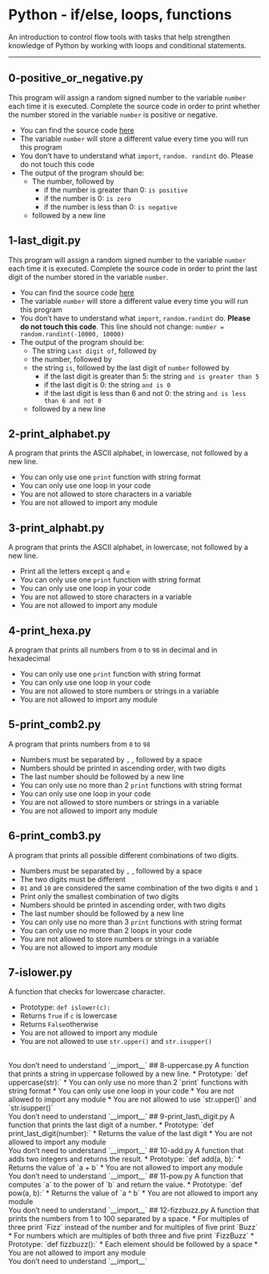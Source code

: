 # Python - if/else, loops, functions
An introduction to control flow tools with tasks that help strengthen knowledge of Python by working with loops and conditional statements.
___
## 0-positive_or_negative.py
This program will assign a random signed number to the variable `number` each time it is executed. Complete the source code in order to print whether the number stored in the variable `number` is positive or negative.
* You can find the source code [here](https://github.com/holbertonschool/0x01.py/blob/master/0-positive_or_negative_py)
* The variable `number` will store a different value every time you will run this program
* You don’t have to understand what `import`, `random. randint` do. Please do not touch this code
* The output of the program should be:
   * The number, followed by
       * if the number is greater than 0: `is positive`
       * if the number is 0: `is zero`
       * if the number is less than 0: `is negative`
   * followed by a new line
## 1-last\_digit.py
This program will assign a random signed number to the variable `number` each time it is executed. Complete the source code in order to print the last digit of the number stored in the variable `number`.
* You can find the source code [here](https://github.com/holbertonschool/0x01.py/blob/master/1-last_digit_py)
* The variable `number` will store a different value every time you will run this program
* You don’t have to understand what `import`, `random.randint` do. **Please do not touch this code**. This line should not change: `number = random.randint(-10000, 10000)`
* The output of the program should be:
   * The string `Last digit of`, followed by
   * the number, followed by
   * the string `is`, followed by the last digit of `number` followed by
       * if the last digit is greater than 5: the string `and is greater than 5`
       * if the last digit is 0: the string `and is 0`
       * if the last digit is less than 6 and not 0: the string `and is less than 6 and not 0`
   * followed by a new line
## 2-print\_alphabet.py
A program that prints the ASCII alphabet, in lowercase, not followed by a new line.
* You can only use one `print` function with string format
* You can only use one loop in your code
* You are not allowed to store characters in a variable
* You are not allowed to import any module
## 3-print\_alphabt.py
A program that prints the ASCII alphabet, in lowercase, not followed by a new line.
* Print all the letters except `q` and `e`
* You can only use one `print` function with string format
* You can only use one loop in your code
* You are not allowed to store characters in a variable
* You are not allowed to import any module
## 4-print\_hexa.py
A program that prints all numbers from `0` to `98`  in decimal and in hexadecimal 
* You can only use one `print` function with string format
* You can only use one loop in your code
* You are not allowed to store numbers or strings in a variable
* You are not allowed to import any module
## 5-print\_comb2.py
A program that prints numbers from `0` to `98`
* Numbers must be separated by `,` , followed by a space
* Numbers should be printed in ascending order, with two digits
* The last number should be followed by a new line
* You can only use no more than 2 `print` functions with string format
* You can only use one loop in your code
* You are not allowed to store numbers or strings in a variable
* You are not allowed to import any module
## 6-print\_comb3.py
A program that prints all possible different combinations of two digits.
* Numbers must be separated by `,` , followed by a space
* The two digits must be different
* `01` and `10` are considered the same combination of the two digits `0` and `1`
* Print only the smallest combination of two digits
* Numbers should be printed in ascending order, with two digits
* The last number should be followed by a new line
* You can only use no more than 3 `print` functions with string format
* You can only use no more than 2 loops in your code
* You are not allowed to store numbers or strings in a variable
* You are not allowed to import any module
## 7-islower.py
A function that checks for lowercase character.
* Prototype: `def islower(c):`
* Returns `True` if `c`  is lowercase
* Returns `False`otherwise
* You are not allowed to import any module
* You are not allowed to use `str.upper()` and `str.isupper()`
<br>
You don’t need to understand `__import__`
## 8-uppercase.py
A function that prints a string in uppercase followed by a new line.
* Prototype: `def uppercase(str):`
* You can only use no more than 2 `print` functions with string format
* You can only use one loop in your code
* You are not allowed to import any module
* You are not allowed to use `str.upper()` and `str.isupper()`
<br>
You don’t need to understand `__import__`
## 9-print_last\_digit.py
A function that prints the last digit of a number.
* Prototype: `def print_last_digit(number):`
* Returns the value of the last digit
* You are not allowed to import any module
<br>
You don’t need to understand `__import__`
## 10-add.py
A function that adds two integers and returns the result.
* Prototype: `def add(a, b):`
* Returns the value of `a + b`
* You are not allowed to import any module
<br>
You don’t need to understand `__import__`
## 11-pow.py
A function that computes `a` to the power of `b` and return the value.
* Prototype: `def pow(a, b):`
* Returns the value of `a ^ b`
* You are not allowed to import any module
<br>
You don’t need to understand `__import__`
## 12-fizzbuzz.py
A function that prints the numbers from 1 to 100 separated by a space.
* For multiples of three print `Fizz` instead of the number and for multiples of five print `Buzz`
* For numbers which are multiples of both three and five print `FizzBuzz`
* Prototype: `def fizzbuzz():`
* Each element should be followed by a space
* You are not allowed to import any module
<br>
You don’t need to understand `__import__`
